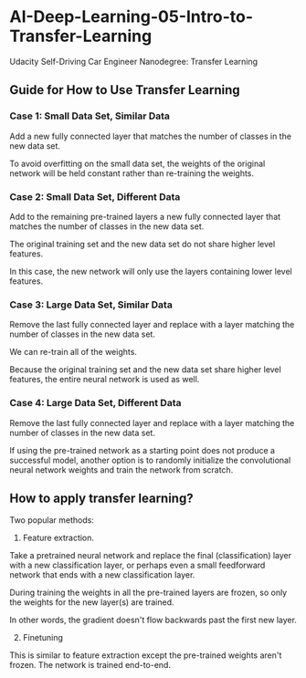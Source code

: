 # AI-Deep-Learning-05-Intro-to-Transfer-Learning
Udacity Self-Driving Car Engineer Nanodegree: Transfer Learning

## Guide for How to Use Transfer Learning

### Case 1: Small Data Set, Similar Data

Add a new fully connected layer that matches the number of classes in the new data set.

To avoid overfitting on the small data set, the weights of the original network will be held constant rather than re-training the weights. 

### Case 2: Small Data Set, Different Data

Add to the remaining pre-trained layers a new fully connected layer that matches the number of classes in the new data set.

The original training set and the new data set do not share higher level features. 

In this case, the new network will only use the layers containing lower level features.

### Case 3: Large Data Set, Similar Data

Remove the last fully connected layer and replace with a layer matching the number of classes in the new data set.

We can re-train all of the weights.

Because the original training set and the new data set share higher level features, the entire neural network is used as well.

### Case 4: Large Data Set, Different Data

Remove the last fully connected layer and replace with a layer matching the number of classes in the new data set.

If using the pre-trained network as a starting point does not produce a successful model, another option is to randomly initialize the convolutional neural network weights and train the network from scratch.

## How to apply transfer learning?

Two popular methods:

1. Feature extraction. 

Take a pretrained neural network and replace the final (classification) layer with a new classification layer, or perhaps even a small feedforward network that ends with a new classification layer. 

During training the weights in all the pre-trained layers are frozen, so only the weights for the new layer(s) are trained. 

In other words, the gradient doesn't flow backwards past the first new layer.

2. Finetuning

This is similar to feature extraction except the pre-trained weights aren't frozen. The network is trained end-to-end.
